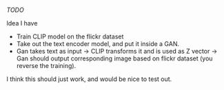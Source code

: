 *TODO*

Idea I have 
- Train CLIP model on the flickr dataset
- Take out the text encoder model, and put it inside a GAN.
- Gan takes text as input -> CLIP transforms it and is used as Z vector -> Gan should output corresponding image based on flickr dataset (you reverse the training).

I think this should just work, and would be nice to test out.


